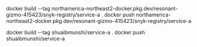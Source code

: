 docker build --tag northamerica-northeast2-docker.pkg.dev/resonant-gizmo-415423/snyk-registry/service-a .
docker push northamerica-northeast2-docker.pkg.dev/resonant-gizmo-415423/snyk-registry/service-a

docker build --tag shuaibmunshi/service-a .
docker push shuaibmunshi/service-a